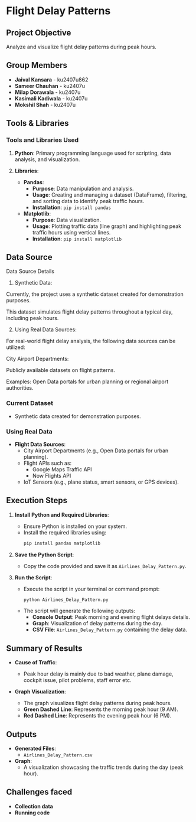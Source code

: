 # Flight Delay Patterns

## Project Objective
Analyze and visualize flight delay patterns during peak hours.

## Group Members
- **Jaival Kansara** - ku2407u862  
- **Sameer Chauhan** - ku2407u  
- **Milap Dorawala** - ku2407u  
- **Kasimali Kadiwala** - ku2407u  
- **Mokshil Shah** - ku2407u  

## Tools & Libraries

### Tools and Libraries Used
1. **Python**: Primary programming language used for scripting, data analysis, and visualization.

2. **Libraries**:
    - **Pandas**:
        - **Purpose**: Data manipulation and analysis.
        - **Usage**: Creating and managing a dataset (DataFrame), filtering, and sorting data to identify peak traffic hours.
        - **Installation**: `pip install pandas`
    - **Matplotlib**:
        - **Purpose**: Data visualization.
        - **Usage**: Plotting traffic data (line graph) and highlighting peak traffic hours using vertical lines.
        - **Installation**: `pip install matplotlib`

## Data Source
Data Source Details

1. Synthetic Data:

Currently, the project uses a synthetic dataset created for demonstration purposes.

This dataset simulates flight delay patterns throughout a typical day, including peak hours.



2. Using Real Data Sources:

For real-world flight delay analysis, the following data sources can be utilized:

City Airport Departments:

Publicly available datasets on flight patterns.

Examples: Open Data portals for urban planning or regional airport authorities.

### Current Dataset
- Synthetic data created for demonstration purposes.

### Using Real Data
- **Flight Data Sources**:
  - City Airport Departments (e.g., Open Data portals for urban planning).
  - Flight APIs such as:
    - Google Maps Traffic API
    - Now Flights API
  - IoT Sensors (e.g., plane status, smart sensors, or GPS devices).


## Execution Steps

1. **Install Python and Required Libraries**:
   - Ensure Python is installed on your system.
   - Install the required libraries using:
     ```bash
     pip install pandas matplotlib
     ```

2. **Save the Python Script**:
   - Copy the code provided and save it as `Airlines_Delay_Pattern.py`.

3. **Run the Script**:
   - Execute the script in your terminal or command prompt:
     ```bash
     python Airlines_Delay_Pattern.py
     ```
   - The script will generate the following outputs:
     - **Console Output**: Peak morning and evening flight delays details.
     - **Graph**: Visualization of delay patterns during the day.
     - **CSV File**: `Airlines_Delay_Pattern.py` containing the delay data.

## Summary of Results

- **Cause of Traffic**:
  - Peak hour delay is mainly due to bad weather, plane damage, cockpit issue, pilot problems, staff error etc.
  
- **Graph Visualization**:
  - The graph visualizes flight delay patterns during peak hours.
  - **Green Dashed Line**: Represents the morning peak hour (9 AM).
  - **Red Dashed Line**: Represents the evening peak hour (6 PM).



## Outputs
- **Generated Files**:
  - `Airlines_Delay_Pattern.csv`
- **Graph**:
  - A visualization showcasing the traffic trends during the day (peak hour).

## Challenges faced
- **Collection data**
- **Running code**

